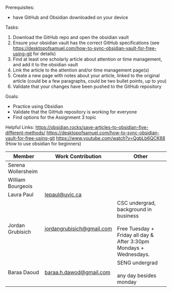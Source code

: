 Prerequisites:
- have GitHub and Obsidian downloaded on your device

Tasks:
1. Download the GitHub repo and open the obsidian vault
2. Ensure your obsidian vault has the correct GitHub specifications (see https://desktopofsamuel.com/how-to-sync-obsidian-vault-for-free-using-git for details)
3. Find at least one scholarly article about attention or time management, and add it to the obsidian vault
4. Link the article to the attention and/or time management page(s)
5. Create a new page with notes about your article, linked to the original article (could be a few paragraphs, could be two bullet points, up to you)
6. Validate that your changes have been pushed to the GitHub repository

Goals:
- Practice using Obsidian
- Validate that the GitHub repository is working for everyone
- Find options for the Assignment 3 topic


Helpful Links:
https://obsidian.rocks/save-articles-to-obsidian-five-different-methods/
https://desktopofsamuel.com/how-to-sync-obsidian-vault-for-free-using-git
https://www.youtube.com/watch?v=QgbLb6QCK88 (How to use obsidian for beginners)

|Member|Work Contribution|Other|
|---|---|---|
|Serena Wollersheim| | |
|William Bourgeois| | |
|Laura Paul|lepaul@uvic.ca| |
|Jordan Grubisich| jordangrubisich@gmail.com |CSC undergrad, background in business<br><br>Free Tuesday + Friday all day & After 3:30pm Mondays + Wednesdays.|
|Baraa Daoud|baraa.h.dawod@gmail.com|SENG undergrad<br><br>any day besides monday|
